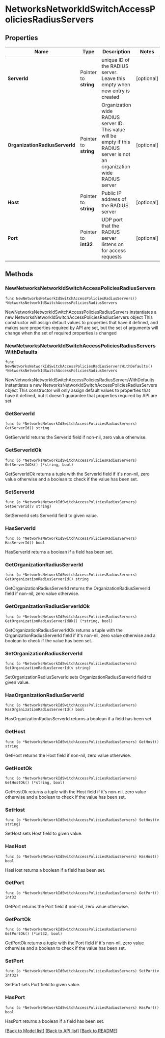 # NetworksNetworkIdSwitchAccessPoliciesRadiusServers

## Properties

Name | Type | Description | Notes
------------ | ------------- | ------------- | -------------
**ServerId** | Pointer to **string** | unique ID of the RADIUS server. Leave this empty when new entry is created | [optional] 
**OrganizationRadiusServerId** | Pointer to **string** | Organization wide RADIUS server ID. This value will be empty if this RADIUS server is not an organization wide RADIUS server | [optional] 
**Host** | Pointer to **string** | Public IP address of the RADIUS server | [optional] 
**Port** | Pointer to **int32** | UDP port that the RADIUS server listens on for access requests | [optional] 

## Methods

### NewNetworksNetworkIdSwitchAccessPoliciesRadiusServers

`func NewNetworksNetworkIdSwitchAccessPoliciesRadiusServers() *NetworksNetworkIdSwitchAccessPoliciesRadiusServers`

NewNetworksNetworkIdSwitchAccessPoliciesRadiusServers instantiates a new NetworksNetworkIdSwitchAccessPoliciesRadiusServers object
This constructor will assign default values to properties that have it defined,
and makes sure properties required by API are set, but the set of arguments
will change when the set of required properties is changed

### NewNetworksNetworkIdSwitchAccessPoliciesRadiusServersWithDefaults

`func NewNetworksNetworkIdSwitchAccessPoliciesRadiusServersWithDefaults() *NetworksNetworkIdSwitchAccessPoliciesRadiusServers`

NewNetworksNetworkIdSwitchAccessPoliciesRadiusServersWithDefaults instantiates a new NetworksNetworkIdSwitchAccessPoliciesRadiusServers object
This constructor will only assign default values to properties that have it defined,
but it doesn't guarantee that properties required by API are set

### GetServerId

`func (o *NetworksNetworkIdSwitchAccessPoliciesRadiusServers) GetServerId() string`

GetServerId returns the ServerId field if non-nil, zero value otherwise.

### GetServerIdOk

`func (o *NetworksNetworkIdSwitchAccessPoliciesRadiusServers) GetServerIdOk() (*string, bool)`

GetServerIdOk returns a tuple with the ServerId field if it's non-nil, zero value otherwise
and a boolean to check if the value has been set.

### SetServerId

`func (o *NetworksNetworkIdSwitchAccessPoliciesRadiusServers) SetServerId(v string)`

SetServerId sets ServerId field to given value.

### HasServerId

`func (o *NetworksNetworkIdSwitchAccessPoliciesRadiusServers) HasServerId() bool`

HasServerId returns a boolean if a field has been set.

### GetOrganizationRadiusServerId

`func (o *NetworksNetworkIdSwitchAccessPoliciesRadiusServers) GetOrganizationRadiusServerId() string`

GetOrganizationRadiusServerId returns the OrganizationRadiusServerId field if non-nil, zero value otherwise.

### GetOrganizationRadiusServerIdOk

`func (o *NetworksNetworkIdSwitchAccessPoliciesRadiusServers) GetOrganizationRadiusServerIdOk() (*string, bool)`

GetOrganizationRadiusServerIdOk returns a tuple with the OrganizationRadiusServerId field if it's non-nil, zero value otherwise
and a boolean to check if the value has been set.

### SetOrganizationRadiusServerId

`func (o *NetworksNetworkIdSwitchAccessPoliciesRadiusServers) SetOrganizationRadiusServerId(v string)`

SetOrganizationRadiusServerId sets OrganizationRadiusServerId field to given value.

### HasOrganizationRadiusServerId

`func (o *NetworksNetworkIdSwitchAccessPoliciesRadiusServers) HasOrganizationRadiusServerId() bool`

HasOrganizationRadiusServerId returns a boolean if a field has been set.

### GetHost

`func (o *NetworksNetworkIdSwitchAccessPoliciesRadiusServers) GetHost() string`

GetHost returns the Host field if non-nil, zero value otherwise.

### GetHostOk

`func (o *NetworksNetworkIdSwitchAccessPoliciesRadiusServers) GetHostOk() (*string, bool)`

GetHostOk returns a tuple with the Host field if it's non-nil, zero value otherwise
and a boolean to check if the value has been set.

### SetHost

`func (o *NetworksNetworkIdSwitchAccessPoliciesRadiusServers) SetHost(v string)`

SetHost sets Host field to given value.

### HasHost

`func (o *NetworksNetworkIdSwitchAccessPoliciesRadiusServers) HasHost() bool`

HasHost returns a boolean if a field has been set.

### GetPort

`func (o *NetworksNetworkIdSwitchAccessPoliciesRadiusServers) GetPort() int32`

GetPort returns the Port field if non-nil, zero value otherwise.

### GetPortOk

`func (o *NetworksNetworkIdSwitchAccessPoliciesRadiusServers) GetPortOk() (*int32, bool)`

GetPortOk returns a tuple with the Port field if it's non-nil, zero value otherwise
and a boolean to check if the value has been set.

### SetPort

`func (o *NetworksNetworkIdSwitchAccessPoliciesRadiusServers) SetPort(v int32)`

SetPort sets Port field to given value.

### HasPort

`func (o *NetworksNetworkIdSwitchAccessPoliciesRadiusServers) HasPort() bool`

HasPort returns a boolean if a field has been set.


[[Back to Model list]](../README.md#documentation-for-models) [[Back to API list]](../README.md#documentation-for-api-endpoints) [[Back to README]](../README.md)


